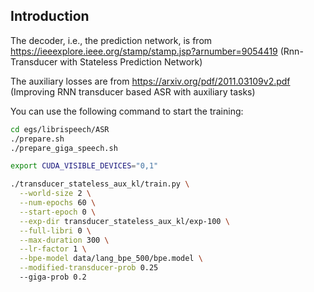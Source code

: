 ## Introduction

The decoder, i.e., the prediction network, is from
https://ieeexplore.ieee.org/stamp/stamp.jsp?arnumber=9054419
(Rnn-Transducer with Stateless Prediction Network)

The auxiliary losses are from https://arxiv.org/pdf/2011.03109v2.pdf
(Improving RNN transducer based ASR with auxiliary tasks)


You can use the following command to start the training:

```bash
cd egs/librispeech/ASR
./prepare.sh
./prepare_giga_speech.sh

export CUDA_VISIBLE_DEVICES="0,1"

./transducer_stateless_aux_kl/train.py \
  --world-size 2 \
  --num-epochs 60 \
  --start-epoch 0 \
  --exp-dir transducer_stateless_aux_kl/exp-100 \
  --full-libri 0 \
  --max-duration 300 \
  --lr-factor 1 \
  --bpe-model data/lang_bpe_500/bpe.model \
  --modified-transducer-prob 0.25
  --giga-prob 0.2
```
